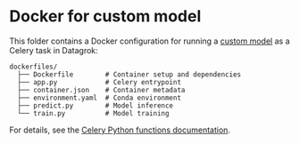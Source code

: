 # Docker for custom model

This folder contains a Docker configuration for running a [custom model](https://datagrok.ai/help/learn/custom-machine-learning-models) as a Celery task in Datagrok:

```
dockerfiles/  
  ├── Dockerfile        # Container setup and dependencies  
  ├── app.py            # Celery entrypoint  
  ├── container.json    # Container metadata  
  ├── environment.yaml  # Conda environment  
  ├── predict.py        # Model inference  
  └── train.py          # Model training  
```

For details, see the [Celery Python functions documentation](https://datagrok.ai/help/develop/how-to/packages/python-functions).